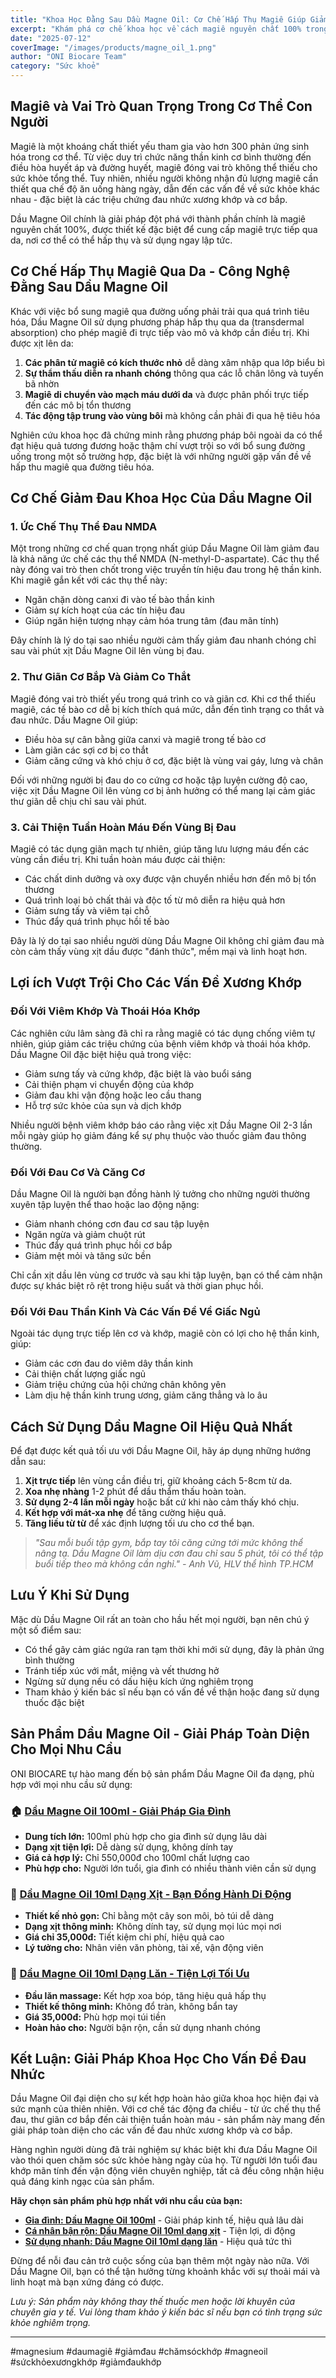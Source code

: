 ```yaml
---
title: "Khoa Học Đằng Sau Dầu Magne Oil: Cơ Chế Hấp Thụ Magiê Giúp Giảm Đau Hiệu Quả"
excerpt: "Khám phá cơ chế khoa học về cách magiê nguyên chất 100% trong Dầu Magne Oil thấm sâu vào khớp và cơ thông qua da, giúp giảm đau và cải thiện vận động hiệu quả."
date: "2025-07-12"
coverImage: "/images/products/magne_oil_1.png"
author: "ONI Biocare Team"
category: "Sức khoẻ"
---
```


## Magiê và Vai Trò Quan Trọng Trong Cơ Thể Con Người

Magiê là một khoáng chất thiết yếu tham gia vào hơn 300 phản ứng sinh hóa trong cơ thể. Từ việc duy trì chức năng thần kinh cơ bình thường đến điều hòa huyết áp và đường huyết, magiê đóng vai trò không thể thiếu cho sức khỏe tổng thể. Tuy nhiên, nhiều người không nhận đủ lượng magiê cần thiết qua chế độ ăn uống hàng ngày, dẫn đến các vấn đề về sức khỏe khác nhau - đặc biệt là các triệu chứng đau nhức xương khớp và cơ bắp.

Dầu Magne Oil chính là giải pháp đột phá với thành phần chính là magiê nguyên chất 100%, được thiết kế đặc biệt để cung cấp magiê trực tiếp qua da, nơi cơ thể có thể hấp thụ và sử dụng ngay lập tức.

## Cơ Chế Hấp Thụ Magiê Qua Da - Công Nghệ Đằng Sau Dầu Magne Oil

Khác với việc bổ sung magiê qua đường uống phải trải qua quá trình tiêu hóa, Dầu Magne Oil sử dụng phương pháp hấp thụ qua da (transdermal absorption) cho phép magiê đi trực tiếp vào mô và khớp cần điều trị. Khi được xịt lên da:

1. **Các phân tử magiê có kích thước nhỏ** dễ dàng xâm nhập qua lớp biểu bì
2. **Sự thẩm thấu diễn ra nhanh chóng** thông qua các lỗ chân lông và tuyến bã nhờn
3. **Magiê di chuyển vào mạch máu dưới da** và được phân phối trực tiếp đến các mô bị tổn thương
4. **Tác động tập trung vào vùng bôi** mà không cần phải đi qua hệ tiêu hóa

Nghiên cứu khoa học đã chứng minh rằng phương pháp bôi ngoài da có thể đạt hiệu quả tương đương hoặc thậm chí vượt trội so với bổ sung đường uống trong một số trường hợp, đặc biệt là với những người gặp vấn đề về hấp thu magiê qua đường tiêu hóa.

## Cơ Chế Giảm Đau Khoa Học Của Dầu Magne Oil

### 1. Ức Chế Thụ Thể Đau NMDA

Một trong những cơ chế quan trọng nhất giúp Dầu Magne Oil làm giảm đau là khả năng ức chế các thụ thể NMDA (N-methyl-D-aspartate). Các thụ thể này đóng vai trò then chốt trong việc truyền tín hiệu đau trong hệ thần kinh. Khi magiê gắn kết với các thụ thể này:

- Ngăn chặn dòng canxi đi vào tế bào thần kinh
- Giảm sự kích hoạt của các tín hiệu đau
- Giúp ngăn hiện tượng nhạy cảm hóa trung tâm (đau mãn tính)

Đây chính là lý do tại sao nhiều người cảm thấy giảm đau nhanh chóng chỉ sau vài phút xịt Dầu Magne Oil lên vùng bị đau.

### 2. Thư Giãn Cơ Bắp Và Giảm Co Thắt

Magiê đóng vai trò thiết yếu trong quá trình co và giãn cơ. Khi cơ thể thiếu magiê, các tế bào cơ dễ bị kích thích quá mức, dẫn đến tình trạng co thắt và đau nhức. Dầu Magne Oil giúp:

- Điều hòa sự cân bằng giữa canxi và magiê trong tế bào cơ
- Làm giãn các sợi cơ bị co thắt
- Giảm căng cứng và khó chịu ở cơ, đặc biệt là vùng vai gáy, lưng và chân

Đối với những người bị đau do co cứng cơ hoặc tập luyện cường độ cao, việc xịt Dầu Magne Oil lên vùng cơ bị ảnh hưởng có thể mang lại cảm giác thư giãn dễ chịu chỉ sau vài phút.

### 3. Cải Thiện Tuần Hoàn Máu Đến Vùng Bị Đau

Magiê có tác dụng giãn mạch tự nhiên, giúp tăng lưu lượng máu đến các vùng cần điều trị. Khi tuần hoàn máu được cải thiện:

- Các chất dinh dưỡng và oxy được vận chuyển nhiều hơn đến mô bị tổn thương
- Quá trình loại bỏ chất thải và độc tố từ mô diễn ra hiệu quả hơn
- Giảm sưng tấy và viêm tại chỗ
- Thúc đẩy quá trình phục hồi tế bào

Đây là lý do tại sao nhiều người dùng Dầu Magne Oil không chỉ giảm đau mà còn cảm thấy vùng xịt dầu được "đánh thức", mềm mại và linh hoạt hơn.

## Lợi ích Vượt Trội Cho Các Vấn Đề Xương Khớp

### Đối Với Viêm Khớp Và Thoái Hóa Khớp

Các nghiên cứu lâm sàng đã chỉ ra rằng magiê có tác dụng chống viêm tự nhiên, giúp giảm các triệu chứng của bệnh viêm khớp và thoái hóa khớp. Dầu Magne Oil đặc biệt hiệu quả trong việc:

- Giảm sưng tấy và cứng khớp, đặc biệt là vào buổi sáng
- Cải thiện phạm vi chuyển động của khớp
- Giảm đau khi vận động hoặc leo cầu thang
- Hỗ trợ sức khỏe của sụn và dịch khớp

Nhiều người bệnh viêm khớp báo cáo rằng việc xịt Dầu Magne Oil 2-3 lần mỗi ngày giúp họ giảm đáng kể sự phụ thuộc vào thuốc giảm đau thông thường.

### Đối Với Đau Cơ Và Căng Cơ

Dầu Magne Oil là người bạn đồng hành lý tưởng cho những người thường xuyên tập luyện thể thao hoặc lao động nặng:

- Giảm nhanh chóng cơn đau cơ sau tập luyện
- Ngăn ngừa và giảm chuột rút
- Thúc đẩy quá trình phục hồi cơ bắp
- Giảm mệt mỏi và tăng sức bền

Chỉ cần xịt dầu lên vùng cơ trước và sau khi tập luyện, bạn có thể cảm nhận được sự khác biệt rõ rệt trong hiệu suất và thời gian phục hồi.

### Đối Với Đau Thần Kinh Và Các Vấn Đề Về Giấc Ngủ

Ngoài tác dụng trực tiếp lên cơ và khớp, magiê còn có lợi cho hệ thần kinh, giúp:

- Giảm các cơn đau do viêm dây thần kinh
- Cải thiện chất lượng giấc ngủ
- Giảm triệu chứng của hội chứng chân không yên
- Làm dịu hệ thần kinh trung ương, giảm căng thẳng và lo âu

## Cách Sử Dụng Dầu Magne Oil Hiệu Quả Nhất

Để đạt được kết quả tối ưu với Dầu Magne Oil, hãy áp dụng những hướng dẫn sau:

1. **Xịt trực tiếp** lên vùng cần điều trị, giữ khoảng cách 5-8cm từ da.
2. **Xoa nhẹ nhàng** 1-2 phút để dầu thẩm thấu hoàn toàn.
3. **Sử dụng 2-4 lần mỗi ngày** hoặc bất cứ khi nào cảm thấy khó chịu.
4. **Kết hợp với mát-xa nhẹ** để tăng cường hiệu quả.
5. **Tăng liều từ từ** để xác định lượng tối ưu cho cơ thể bạn.

> *"Sau mỗi buổi tập gym, bắp tay tôi căng cứng tới mức không thể nâng tạ. Dầu Magne Oil làm dịu cơn đau chỉ sau 5 phút, tôi có thể tập buổi tiếp theo mà không cần nghỉ." - Anh Vũ, HLV thể hình TP.HCM*

## Lưu Ý Khi Sử Dụng

Mặc dù Dầu Magne Oil rất an toàn cho hầu hết mọi người, bạn nên chú ý một số điểm sau:

- Có thể gây cảm giác ngứa ran tạm thời khi mới sử dụng, đây là phản ứng bình thường
- Tránh tiếp xúc với mắt, miệng và vết thương hở
- Ngừng sử dụng nếu có dấu hiệu kích ứng nghiêm trọng
- Tham khảo ý kiến bác sĩ nếu bạn có vấn đề về thận hoặc đang sử dụng thuốc đặc biệt

## Sản Phẩm Dầu Magne Oil - Giải Pháp Toàn Diện Cho Mọi Nhu Cầu

ONI BIOCARE tự hào mang đến bộ sản phẩm Dầu Magne Oil đa dạng, phù hợp với mọi nhu cầu sử dụng:

### 🏠 **[Dầu Magne Oil 100ml - Giải Pháp Gia Đình](/products/magne_oil)**
- **Dung tích lớn:** 100ml phù hợp cho gia đình sử dụng lâu dài
- **Dạng xịt tiện lợi:** Dễ dàng sử dụng, không dính tay
- **Giá cả hợp lý:** Chỉ 550,000đ cho 100ml chất lượng cao
- **Phù hợp cho:** Người lớn tuổi, gia đình có nhiều thành viên cần sử dụng

### 🚗 **[Dầu Magne Oil 10ml Dạng Xịt - Bạn Đồng Hành Di Động](/products/magne_oil_10ml)**
- **Thiết kế nhỏ gọn:** Chỉ bằng một cây son môi, bỏ túi dễ dàng
- **Dạng xịt thông minh:** Không dính tay, sử dụng mọi lúc mọi nơi
- **Giá chỉ 35,000đ:** Tiết kiệm chi phí, hiệu quả cao
- **Lý tưởng cho:** Nhân viên văn phòng, tài xế, vận động viên

### 🎯 **[Dầu Magne Oil 10ml Dạng Lăn - Tiện Lợi Tối Ưu](/products/magne_oil_scroll_10ml)**
- **Đầu lăn massage:** Kết hợp xoa bóp, tăng hiệu quả hấp thụ
- **Thiết kế thông minh:** Không đổ tràn, không bẩn tay
- **Giá 35,000đ:** Phù hợp mọi túi tiền
- **Hoàn hảo cho:** Người bận rộn, cần sử dụng nhanh chóng

## Kết Luận: Giải Pháp Khoa Học Cho Vấn Đề Đau Nhức

Dầu Magne Oil đại diện cho sự kết hợp hoàn hảo giữa khoa học hiện đại và sức mạnh của thiên nhiên. Với cơ chế tác động đa chiều - từ ức chế thụ thể đau, thư giãn cơ bắp đến cải thiện tuần hoàn máu - sản phẩm này mang đến giải pháp toàn diện cho các vấn đề đau nhức xương khớp và cơ bắp.

Hàng nghìn người dùng đã trải nghiệm sự khác biệt khi đưa Dầu Magne Oil vào thói quen chăm sóc sức khỏe hàng ngày của họ. Từ người lớn tuổi đau khớp mãn tính đến vận động viên chuyên nghiệp, tất cả đều công nhận hiệu quả đáng kinh ngạc của sản phẩm.

**Hãy chọn sản phẩm phù hợp nhất với nhu cầu của bạn:**
- **[Gia đình: Dầu Magne Oil 100ml](/products/magne_oil)** - Giải pháp kinh tế, hiệu quả lâu dài
- **[Cá nhân bận rộn: Dầu Magne Oil 10ml dạng xịt](/products/magne_oil_10ml)** - Tiện lợi, di động
- **[Sử dụng nhanh: Dầu Magne Oil 10ml dạng lăn](/products/magne_oil_scroll_10ml)** - Hiệu quả tức thì

Đừng để nỗi đau cản trở cuộc sống của bạn thêm một ngày nào nữa. Với Dầu Magne Oil, bạn có thể tận hưởng từng khoảnh khắc với sự thoải mái và linh hoạt mà bạn xứng đáng có được.

*Lưu ý: Sản phẩm này không thay thế thuốc men hoặc lời khuyên của chuyên gia y tế. Vui lòng tham khảo ý kiến bác sĩ nếu bạn có tình trạng sức khỏe nghiêm trọng.*

---

#magnesium #daumagiê #giảmđau #chămsóckhớp #magneoil #sứckhỏexươngkhớp #giảmđaukhớp 